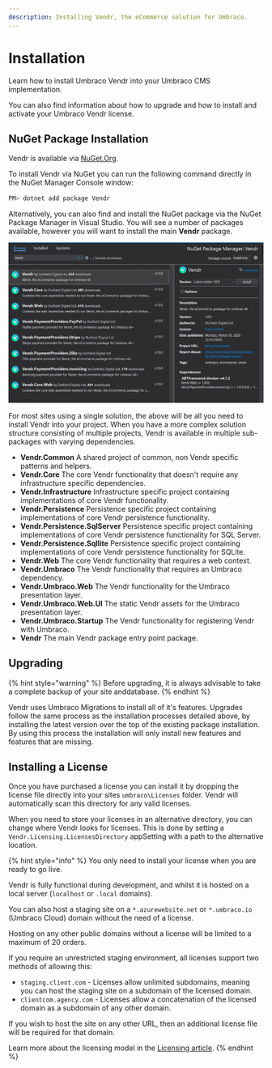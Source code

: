```yaml
---
description: Installing Vendr, the eCommerce solution for Umbraco.
---
```


# Installation

Learn how to install Umbraco Vendr into your Umbraco CMS implementation.

You can also find information about how to upgrade and how to install and activate your Umbraco Vendr license.

## NuGet Package Installation

Vendr is available via [NuGet.Org](https://www.nuget.org/packages/Vendr/).

To install Vendr via NuGet you can run the following command directly in the NuGet Manager Console window:

```bash
PM> dotnet add package Vendr
```

Alternatively, you can also find and install the NuGet package via the NuGet Package Manager in Visual Studio. You will see a number of packages available, however you will want to install the main **Vendr** package.

![Installing Vendr via the NuGet Package Manager GUI](../media/nuget_package_manager_gui.png)

For most sites using a single solution, the above will be all you need to install Vendr into your project. When you have a more complex solution structure consisting of multiple projects, Vendr is available in multiple sub-packages with varying dependencies.

* **Vendr.Common** A shared project of common, non Vendr specific patterns and helpers.
* **Vendr.Core** The core Vendr functionality that doesn't require any infrastructure specific dependencies.
* **Vendr.Infrastructure** Infrastructure specific project containing implementations of core Vendr functionality.
* **Vendr.Persistence** Persistence specific project containing implementations of core Vendr persistence functionality.
* **Vendr.Persistence.SqlServer** Persistence specific project containing implementations of core Vendr persistence functionality for SQL Server.
* **Vendr.Persistence.Sqllite** Persistence specific project containing implementations of core Vendr persistence functionality for SQLite.
* **Vendr.Web** The core Vendr functionality that requires a web context.
* **Vendr.Umbraco** The Vendr functionality that requires an Umbraco dependency.
* **Vendr.Umbraco.Web** The Vendr functionality for the Umbraco presentation layer.
* **Vendr.Umbraco.Web.UI** The static Vendr assets for the Umbraco presentation layer.
* **Vendr.Umbraco.Startup** The Vendr functionality for registering Vendr with Umbraco.
* **Vendr** The main Vendr package entry point package.

## Upgrading

{% hint style="warning" %}
Before upgrading, it is always advisable to take a complete backup of your site anddatabase.
{% endhint %}

Vendr uses Umbraco Migrations to install all of it's features. Upgrades follow the same process as the installation processes detailed above, by installing the latest version over the top of the existing package installation. By using this process the installation will only install new features and features that are missing.

## Installing a License

Once you have purchased a license you can install it by dropping the license file directly into your sites `umbraco\Licenses` folder. Vendr will automatically scan this directory for any valid licenses.

When you need to store your licenses in an alternative directory, you can change where Vendr looks for licenses. This is done by setting a `Vendr.Licensing.LicensesDirectory` appSetting with a path to the alternative location.

{% hint style="info" %}
You only need to install your license when you are ready to go live.

Vendr is fully functional during development, and whilst it is hosted on a local server (`localhost` or `.local` domains).

You can also host a staging site on a `*.azurewebsite.net` or `*.umbraco.io` (Umbraco Cloud) domain without the need of a license.

Hosting on any other public domains without a license will be limited to a maximum of 20 orders.

If you require an unrestricted staging environment, all licenses support two methods of allowing this:  

* `staging.client.com` - Licenses allow unlimited subdomains, meaning you can host the staging site on a subdomain of the licensed domain.
* `clientcom.agency.com` - Licenses allow a concatenation of the licensed domain as a subdomain of any other domain.

If you wish to host the site on any other URL, then an additional license file will be required for that domain.

Learn more about the licensing model in the [Licensing article]().
{% endhint %}
